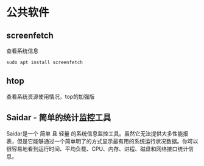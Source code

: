 # 公共软件

## screenfetch

查看系统信息

```
sudo apt install screenfetch
```

## htop

查看系统资源使用情况，top的加强版

## Saidar - 简单的统计监控工具

Saidar是一个 简单 且 轻量 的系统信息监控工具。虽然它无法提供大多性能报表，但是它能够通过一个简单明了的方式显示最有用的系统运行状况数据。你可以很容易地看到运行时间、平均负载、CPU、内存、进程、磁盘和网络接口统计信息。
